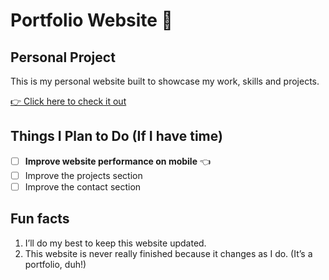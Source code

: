 # Portfolio Website 🌸
## Personal Project

This is my personal website built to showcase my work, skills and projects.

[👉 Click here to check it out](https://a104437ana.github.io/)

## Things I Plan to Do (If I have time)
- [ ] **Improve website performance on mobile** 👈
- [ ] Improve the projects section
- [ ] Improve the contact section

## Fun facts
1. I’ll do my best to keep this website updated.
2. This website is never really finished because it changes as I do. (It’s a portfolio, duh!)